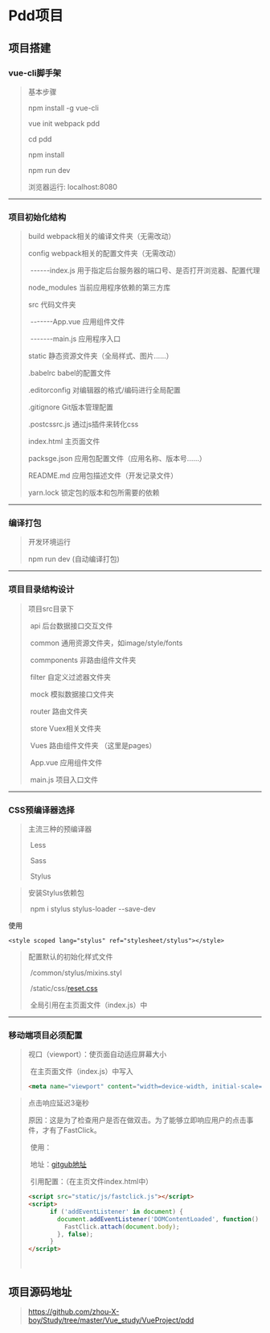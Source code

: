 # Pdd项目

## 项目搭建

### vue-cli脚手架

> 基本步骤
>
> npm install -g vue-cli
>
> vue init webpack pdd
>
> cd pdd
>
> npm install
>
> npm run dev
>
> 浏览器运行: localhost:8080

------

### 项目初始化结构

> build                            webpack相关的编译文件夹（无需改动）
>
> config                           webpack相关的配置文件夹（无需改动）
>
> ​         ------index.js        用于指定后台服务器的端口号、是否打开浏览器、配置代理
>
> node_modules              当前应用程序依赖的第三方库
>
> src                                   代码文件夹
>
> ​		 -------App.vue 	  应用组件文件
>
> ​         -------main.js          应用程序入口
>
> static                                静态资源文件夹（全局样式、图片......）
>
> .babelrc                            babel的配置文件
>
> .editorconfig                    对编辑器的格式/编码进行全局配置
>
> .gitignore                          Git版本管理配置
>
> .postcssrc.js                      通过js插件来转化css
>
> index.html                         主页面文件
>
> packsge.json                      应用包配置文件（应用名称、版本号......）
>
> README.md                    应用包描述文件（开发记录文件）
>
> yarn.lock                              锁定包的版本和包所需要的依赖

------

### 编译打包

> 开发环境运行
>
> npm run dev (自动编译打包)

------

### 项目目录结构设计

> 项目src目录下
>
> ​		api              		  后台数据接口交互文件
>
> ​		common 			 通用资源文件夹，如image/style/fonts
>
> ​		commponents 	非路由组件文件夹
>
> ​		filter					  自定义过滤器文件夹
>
> ​		mock                    模拟数据接口文件夹
>
> ​		router 				   路由文件夹
>
> ​		store  					Vuex相关文件夹
>
> ​		Vues					   路由组件文件夹 （这里是pages）
>
> ​		App.vue 				应用组件文件
>
> ​		main.js 				  项目入口文件

------

### CSS预编译器选择

> 主流三种的预编译器
>
> ​	Less
>
> ​	Sass
>
> ​	Stylus

> 安装Stylus依赖包
>
> ​	npm i stylus stylus-loader --save-dev

使用

```vue
<style scoped lang="stylus" ref="stylesheet/stylus"></style>
```

> 配置默认的初始化样式文件
>
> ​	/common/stylus/mixins.styl
>
> ​	/static/css/[reset.css](http://meyerweb.com/eric/tools/css/reset/)
>
> ​			全局引用在主页面文件（index.js）中 <link rel="stylesheet" href="/static/css/reset.css">

------

### 移动端项目必须配置

> 视口（viewport）：使页面自动适应屏幕大小
>
> ​		在主页面文件（index.js）中写入
>
> ```html
> <meta name="viewport" content="width=device-width, initial-scale=1.0, maximum-scale=1.0, minimum-scale=1.0, user-scalable=no">
> ```

> 点击响应延迟3毫秒
>
> ​	原因：这是为了检查用户是否在做双击。为了能够立即响应用户的点击事件，才有了FastClick。
>
> ​	使用：
>
> ​				地址：[gitgub地址](https://github.com/ftlabs/fastclick)
>
> ​				引用配置：（在主页文件index.html中）
>
> ```html
> <script src="static/js/fastclick.js"></script>
> <script>
>       if ('addEventListener' in document) {
>         document.addEventListener('DOMContentLoaded', function() {
>           FastClick.attach(document.body);
>         }, false);
>       }
> </script>
> ```
>
> ​				

## 项目源码地址

> https://github.com/zhou-X-boy/Study/tree/master/Vue_study/VueProject/pdd